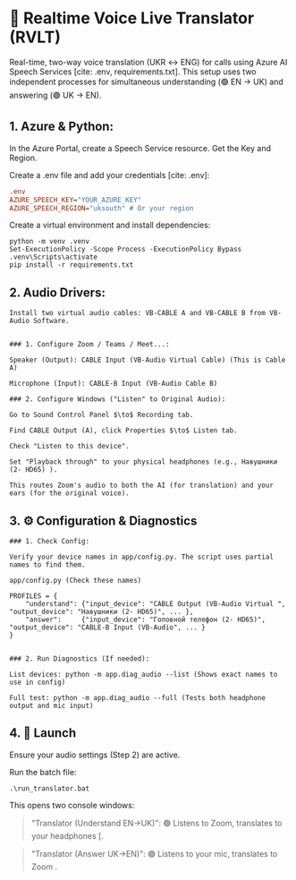 # 🎤 Realtime Voice Live Translator (RVLT)

Real-time, two-way voice translation (UKR $\leftrightarrow$ ENG) for calls using Azure AI Speech Services [cite: .env, requirements.txt].
This setup uses two independent processes for simultaneous understanding (🟢 EN $\to$ UK) and answering (🟣 UK $\to$ EN).



## 1. Azure & Python:

In the Azure Portal, create a Speech Service resource. Get the Key and Region.

Create a .env file and add your credentials [cite: .env]:
```ini
.env
AZURE_SPEECH_KEY="YOUR_AZURE_KEY"
AZURE_SPEECH_REGION="uksouth" # Or your region
```

Create a virtual environment and install dependencies:
```
python -m venv .venv
Set-ExecutionPolicy -Scope Process -ExecutionPolicy Bypass
.venv\Scripts\activate
pip install -r requirements.txt
```

## 2. Audio Drivers:
```
Install two virtual audio cables: VB-CABLE A and VB-CABLE B from VB-Audio Software.


### 1. Configure Zoom / Teams / Meet...:

Speaker (Output): CABLE Input (VB-Audio Virtual Cable) (This is Cable A)

Microphone (Input): CABLE-B Input (VB-Audio Cable B)

### 2. Configure Windows ("Listen" to Original Audio):

Go to Sound Control Panel $\to$ Recording tab.

Find CABLE Output (A), click Properties $\to$ Listen tab.

Check "Listen to this device".

Set "Playback through" to your physical headphones (e.g., Навушники (2- HD65) ).

This routes Zoom's audio to both the AI (for translation) and your ears (for the original voice).
```
## 3. ⚙️ Configuration & Diagnostics
```
### 1. Check Config:

Verify your device names in app/config.py. The script uses partial names to find them.

app/config.py (Check these names)

PROFILES = {
    "understand": {"input_device": "CABLE Output (VB-Audio Virtual ", "output_device": "Навушники (2- HD65)", ... },
    "answer":     {"input_device": "Головной телефон (2- HD65)",   "output_device": "CABLE-B Input (VB-Audio", ... }
}


### 2. Run Diagnostics (If needed):

List devices: python -m app.diag_audio --list (Shows exact names to use in config) 

Full test: python -m app.diag_audio --full (Tests both headphone output and mic input) 
```
## 4. 🚀 Launch

Ensure your audio settings (Step 2) are active.

Run the batch file:

```
.\run_translator.bat
```


This opens two console windows:

> "Translator (Understand EN->UK)": 🟢 Listens to Zoom, translates to your headphones [.

> "Translator (Answer UK->EN)": 🟣 Listens to your mic, translates to Zoom .